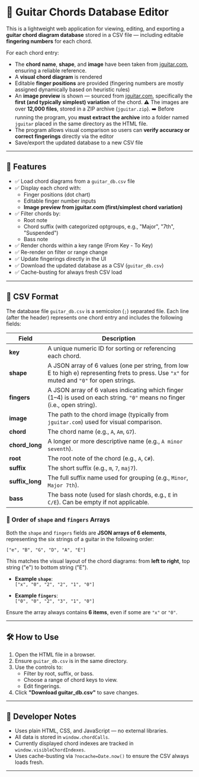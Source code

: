 # 🎸 Guitar Chords Database Editor

This is a lightweight web application for viewing, editing, and exporting a **guitar chord diagram database** stored in a CSV file — including editable **fingering numbers** for each chord.

For each chord entry:
- The **chord name**, **shape**, and **image** have been taken from [jguitar.com](https://www.jguitar.com), ensuring a reliable reference.
- A **visual chord diagram** is rendered
- Editable **finger positions** are provided (fingering numbers are mostly assigned dynamically based on heuristic rules)
- An **image preview** is shown — sourced from [jguitar.com](https://www.jguitar.com), specifically the **first (and typically simplest) variation** of the chord.
  ⚠️ The images are over **12,000 files**, stored in a ZIP archive (`jguitar.zip`).
  ➡️ Before running the program, you **must extract the archive** into a folder named `jguitar` placed in the same directory as the HTML file.
- The program allows visual comparison so users can **verify accuracy or correct fingerings** directly via the editor
- Save/export the updated database to a new CSV file

---

## 🚀 Features

- ✅ Load chord diagrams from a `guitar_db.csv` file
- ✅ Display each chord with:
  - Finger positions (dot chart)
  - Editable finger number inputs
  - **Image preview from jguitar.com (first/simplest chord variation)**
- ✅ Filter chords by:
  - Root note
  - Chord suffix (with categorized optgroups, e.g., "Major", "7th", "Suspended")
  - Bass note
- ✅ Render chords within a key range (From Key - To Key)
- ✅ Re-render on filter or range change
- ✅ Update fingerings directly in the UI
- ✅ Download the updated database as a CSV (`guitar_db.csv`)
- ✅ Cache-busting for always fresh CSV load

---

## 📁 CSV Format

The database file `guitar_db.csv` is a semicolon (`;`) separated file. Each line (after the header) represents one chord entry and includes the following fields:

| Field           | Description |
|----------------|-------------|
| **key**        | A unique numeric ID for sorting or referencing each chord. |
| **shape**      | A JSON array of 6 values (one per string, from low E to high e) representing frets to press. Use `"x"` for muted and `"0"` for open strings. |
| **fingers**    | A JSON array of 6 values indicating which finger (1–4) is used on each string. `"0"` means no finger (i.e., open string). |
| **image**      | The path to the chord image (typically from `jguitar.com`) used for visual comparison. |
| **chord**      | The chord name (e.g., `A`, `Am`, `G7`). |
| **chord_long** | A longer or more descriptive name (e.g., `A minor seventh`). |
| **root**       | The root note of the chord (e.g., `A`, `C#`). |
| **suffix**     | The short suffix (e.g., `m`, `7`, `maj7`). |
| **suffix_long**| The full suffix name used for grouping (e.g., `Minor`, `Major 7th`). |
| **bass**       | The bass note (used for slash chords, e.g., `E` in `C/E`). Can be empty if not applicable. |

### 🔢 Order of `shape` and `fingers` Arrays

Both the `shape` and `fingers` fields are **JSON arrays of 6 elements**, representing the six strings of a guitar in the following order:

```
["e", "B", "G", "D", "A", "E"]
```

This matches the visual layout of the chord diagrams: from **left to right**, top string ("e") to bottom string ("E").

- **Example `shape`**:  
  `["x", "0", "2", "2", "1", "0"]`

- **Example `fingers`**:  
  `["0", "0", "2", "3", "1", "0"]`

Ensure the array always contains **6 items**, even if some are `"x"` or `"0"`.

---

## 🛠 How to Use

1. Open the HTML file in a browser.
2. Ensure `guitar_db.csv` is in the same directory.
3. Use the controls to:
   - Filter by root, suffix, or bass.
   - Choose a range of chord keys to view.
   - Edit fingerings.
4. Click **"Download guitar_db.csv"** to save changes.

---

## 🧠 Developer Notes

- Uses plain HTML, CSS, and JavaScript — no external libraries.
- All data is stored in `window.chordCalls`.
- Currently displayed chord indexes are tracked in `window.visibleChordIndexes`.
- Uses cache-busting via `?nocache=Date.now()` to ensure the CSV always loads fresh.

---
